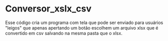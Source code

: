 # Conversor_xslx_csv
Esse código cria um programa com tela que pode ser enviado para usuários "leigos" que apenas apertando um botão escolhem um arquivo xlsx que é convertido em csv salvando na mesma pasta que o xlsx.
